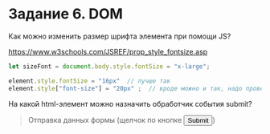 # Задание 6. DOM

Как можно изменить размер шрифта элемента при помощи JS?

https://www.w3schools.com/JSREF/prop_style_fontsize.asp

```javascript
let sizeFont = document.body.style.fontSize = "x-large";

element.style.fontSize = "16px"  // лучше так
element​.​style​[​"​font-size​"​]​ ​=​ "20px" ;  // вроде можно и так, надо проверить
```

На какой html-элемент можно назначить обработчик события submit?

> <form> Отправка данных формы (щелчок по кнопке <input type="submit">)
